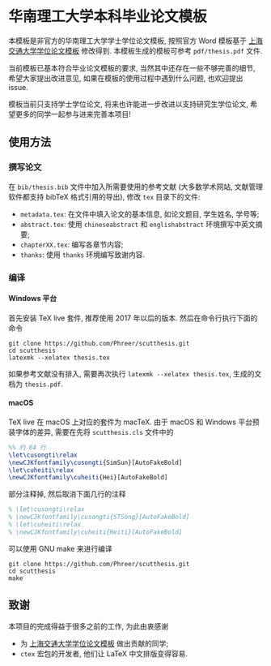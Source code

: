 # 华南理工大学本科毕业论文模板
本模板是非官方的华南理工大学学士学位论文模板, 按照官方 Word 模板基于 [上海交通大学学位论文模板](https://github.com/sjtug/SJTUThesis) 修改得到. 本模板生成的模板可参考 `pdf/thesis.pdf` 文件.

当前模板已基本符合毕业论文模板的要求, 当然其中还存在一些不够完善的细节, 希望大家提出改进意见, 如果在模板的使用过程中遇到什么问题, 也欢迎提出 issue.

模板当前只支持学士学位论文, 将来也许能进一步改进以支持研究生学位论文, 希望更多的同学一起参与进来完善本项目!

## 使用方法
### 撰写论文
在 `bib/thesis.bib` 文件中加入所需要使用的参考文献 (大多数学术网站, 文献管理软件都支持 bibTeX 格式引用的导出), 修改 `tex` 目录下的文件:
- `metadata.tex`: 在文件中填入论文的基本信息, 如论文题目, 学生姓名, 学号等;
- `abstract.tex`: 使用 `chineseabstract` 和 `englishabstract` 环境撰写中英文摘要;
- `chapterXX.tex`: 编写各章节内容;
- `thanks`: 使用 `thanks` 环境编写致谢内容.

### 编译
#### Windows 平台
首先安装 TeX live 套件, 推荐使用 2017 年以后的版本. 然后在命令行执行下面的命令
```shell
git clone https://github.com/Phreer/scutthesis.git
cd scutthesis
latexmk --xelatex thesis.tex
```
如果参考文献没有排入, 需要再次执行 `latexmk --xelatex thesis.tex`, 生成的文档为 `thesis.pdf`.

#### macOS
TeX live 在 macOS 上对应的套件为 macTeX. 由于 macOS 和 Windows 平台预装字体的差异, 需要在先将 `scutthesis.cls` 文件中的
```latex
%% 约 64 行
\let\cusongti\relax
\newCJKfontfamily\cusongti{SimSun}[AutoFakeBold]
\let\cuheiti\relax
\newCJKfontfamily\cuheiti{Hei}[AutoFakeBold]
```
部分注释掉, 然后取消下面几行的注释
```latex
% \let\cusongti\relax
% \newCJKfontfamily\cusongti{STSong}[AutoFakeBold]
% \let\cuheiti\relax
% \newCJKfontfamily\cuheiti{Heiti}[AutoFakeBold]
```
可以使用 GNU make 来进行编译
```shell
git clone https://github.com/Phreer/scutthesis.git
cd scutthesis
make
```

## 致谢
本项目的完成得益于很多之前的工作, 为此由衷感谢
- 为 [上海交通大学学位论文模板](https://github.com/sjtug/SJTUThesis) 做出贡献的同学;
- `ctex` 宏包的开发者, 他们让 LaTeX 中文排版变得容易.